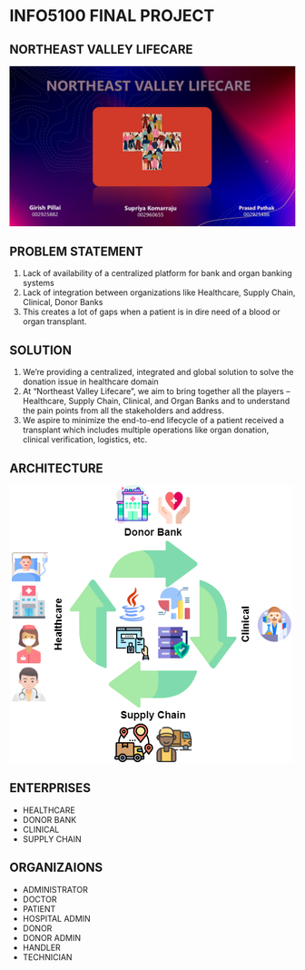 # INFO5100 FINAL PROJECT

## NORTHEAST VALLEY LIFECARE

![Lifecare](./FinalProject/src/Backgrounds/presentation.png)

## PROBLEM STATEMENT

1. Lack of availability of a centralized platform for bank and organ banking systems
2. Lack of integration between organizations like Healthcare, Supply Chain, Clinical, Donor Banks
3. This creates a lot of gaps when a patient is in dire need of a blood or organ transplant.

## SOLUTION

1. We’re providing a centralized, integrated and global solution to solve the donation issue in healthcare domain
2. At “Northeast Valley Lifecare”, we aim to bring together all the players – Healthcare, Supply Chain, Clinical, and Organ Banks and to understand the pain points from all the stakeholders and address.
3. We aspire to minimize the end-to-end lifecycle of a patient received a transplant which includes multiple operations like organ donation, clinical verification, logistics, etc.

## ARCHITECTURE

![Architecture](./FinalProject/src/Backgrounds/architecture.png)

## ENTERPRISES

- HEALTHCARE
- DONOR BANK
- CLINICAL
- SUPPLY CHAIN

## ORGANIZAIONS

- ADMINISTRATOR
- DOCTOR
- PATIENT
- HOSPITAL ADMIN
- DONOR
- DONOR ADMIN
- HANDLER
- TECHNICIAN
